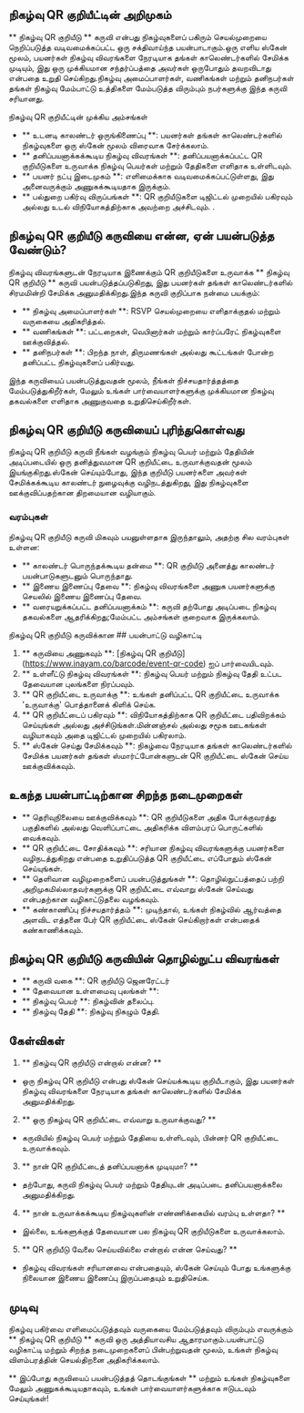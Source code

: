 ## நிகழ்வு QR குறியீட்டின் அறிமுகம்

** நிகழ்வு QR குறியீடு ** கருவி என்பது நிகழ்வுகளைப் பகிரும் செயல்முறையை நெறிப்படுத்த வடிவமைக்கப்பட்ட ஒரு சக்திவாய்ந்த பயன்பாடாகும்.ஒரு எளிய ஸ்கேன் மூலம், பயனர்கள் நிகழ்வு விவரங்களை நேரடியாக தங்கள் காலெண்டர்களில் சேமிக்க முடியும், இது ஒரு முக்கியமான சந்தர்ப்பத்தை அவர்கள் ஒருபோதும் தவறவிடாது என்பதை உறுதி செய்கிறது.நிகழ்வு அமைப்பாளர்கள், வணிகங்கள் மற்றும் தனிநபர்கள் தங்கள் நிகழ்வு மேம்பாட்டு உத்திகளை மேம்படுத்த விரும்பும் நபர்களுக்கு இந்த கருவி சரியானது.

நிகழ்வு QR குறியீட்டின் முக்கிய அம்சங்கள்

- ** உடனடி காலண்டர் ஒருங்கிணைப்பு **: பயனர்கள் தங்கள் காலெண்டர்களில் நிகழ்வுகளை ஒரு ஸ்கேன் மூலம் விரைவாக சேர்க்கலாம்.
- ** தனிப்பயனாக்கக்கூடிய நிகழ்வு விவரங்கள் **: தனிப்பயனாக்கப்பட்ட QR குறியீடுகளை உருவாக்க நிகழ்வு பெயர்கள் மற்றும் தேதிகளை எளிதாக உள்ளிடவும்.
- ** பயனர் நட்பு இடைமுகம் **: எளிமைக்காக வடிவமைக்கப்பட்டுள்ளது, இது அனைவருக்கும் அணுகக்கூடியதாக இருக்கும்.
- ** பல்துறை பகிர்வு விருப்பங்கள் **: QR குறியீடுகளை டிஜிட்டல் முறையில் பகிரவும் அல்லது உடல் விநியோகத்திற்காக அவற்றை அச்சிடவும்.
.

## நிகழ்வு QR குறியீடு கருவியை என்ன, ஏன் பயன்படுத்த வேண்டும்?

நிகழ்வு விவரங்களுடன் நேரடியாக இணைக்கும் QR குறியீடுகளை உருவாக்க ** நிகழ்வு QR குறியீடு ** கருவி பயன்படுத்தப்படுகிறது, இது பயனர்கள் தங்கள் காலெண்டர்களில் சிரமமின்றி சேமிக்க அனுமதிக்கிறது.இந்த கருவி குறிப்பாக நன்மை பயக்கும்:

- ** நிகழ்வு அமைப்பாளர்கள் **: RSVP செயல்முறையை எளிதாக்குதல் மற்றும் வருகையை அதிகரித்தல்.
- ** வணிகங்கள் **: பட்டறைகள், வெபினார்கள் மற்றும் கார்ப்பரேட் நிகழ்வுகளை ஊக்குவித்தல்.
- ** தனிநபர்கள் **: பிறந்த நாள், திருமணங்கள் அல்லது கூட்டங்கள் போன்ற தனிப்பட்ட நிகழ்வுகளைப் பகிர்வது.

இந்த கருவியைப் பயன்படுத்துவதன் மூலம், நீங்கள் நிச்சயதார்த்தத்தை மேம்படுத்துகிறீர்கள், மேலும் உங்கள் பார்வையாளர்களுக்கு முக்கியமான நிகழ்வு தகவல்களை எளிதாக அணுகுவதை உறுதிசெய்கிறீர்கள்.

## நிகழ்வு QR குறியீடு கருவியைப் புரிந்துகொள்வது

நிகழ்வு QR குறியீடு கருவி நீங்கள் வழங்கும் நிகழ்வு பெயர் மற்றும் தேதியின் அடிப்படையில் ஒரு தனித்துவமான QR குறியீட்டை உருவாக்குவதன் மூலம் இயங்குகிறது.ஸ்கேன் செய்யும்போது, ​​இந்த குறியீடு பயனர்களை அவர்கள் சேமிக்கக்கூடிய காலண்டர் நுழைவுக்கு வழிநடத்துகிறது, இது நிகழ்வுகளை ஊக்குவிப்பதற்கான திறமையான வழியாகும்.

### வரம்புகள்

நிகழ்வு QR குறியீடு கருவி மிகவும் பயனுள்ளதாக இருந்தாலும், அதற்கு சில வரம்புகள் உள்ளன:
- ** காலண்டர் பொருந்தக்கூடிய தன்மை **: QR குறியீடு அனைத்து காலண்டர் பயன்பாடுகளுடனும் பொருந்தாது.
- ** இணைய இணைப்பு தேவை **: நிகழ்வு விவரங்களை அணுக பயனர்களுக்கு செயலில் இணைய இணைப்பு தேவை.
- ** வரையறுக்கப்பட்ட தனிப்பயனாக்கம் **: கருவி தற்போது அடிப்படை நிகழ்வு தகவல்களை ஆதரிக்கிறது;மேம்பட்ட அம்சங்கள் குறைவாக இருக்கலாம்.

நிகழ்வு QR குறியீடு கருவிக்கான ## பயன்பாட்டு வழிகாட்டி

1. ** கருவியை அணுகவும் **: [நிகழ்வு QR குறியீடு] (https://www.inayam.co/barcode/event-qr-code) ஐப் பார்வையிடவும்.
2. ** உள்ளீட்டு நிகழ்வு விவரங்கள் **: நிகழ்வு பெயர் மற்றும் நிகழ்வு தேதி உட்பட தேவையான புலங்களை நிரப்பவும்.
3. ** QR குறியீட்டை உருவாக்கு **: உங்கள் தனிப்பட்ட QR குறியீட்டை உருவாக்க 'உருவாக்கு' பொத்தானைக் கிளிக் செய்க.
4. ** QR குறியீட்டைப் பகிரவும் **: விநியோகத்திற்காக QR குறியீட்டை பதிவிறக்கம் செய்யுங்கள் அல்லது அச்சிடுங்கள்.மின்னஞ்சல் அல்லது சமூக ஊடகங்கள் வழியாகவும் அதை டிஜிட்டல் முறையில் பகிரலாம்.
5. ** ஸ்கேன் செய்து சேமிக்கவும் **: நிகழ்வை நேரடியாக தங்கள் காலெண்டர்களில் சேமிக்க பயனர்கள் தங்கள் ஸ்மார்ட்போன்களுடன் QR குறியீட்டை ஸ்கேன் செய்ய ஊக்குவிக்கவும்.

## உகந்த பயன்பாட்டிற்கான சிறந்த நடைமுறைகள்

- ** தெரிவுநிலையை ஊக்குவிக்கவும் **: QR குறியீடுகளை அதிக போக்குவரத்து பகுதிகளில் அல்லது வெளிப்பாட்டை அதிகரிக்க விளம்பரப் பொருட்களில் வைக்கவும்.
- ** QR குறியீட்டை சோதிக்கவும் **: சரியான நிகழ்வு விவரங்களுக்கு பயனர்களை வழிநடத்துகிறது என்பதை உறுதிப்படுத்த QR குறியீட்டை எப்போதும் ஸ்கேன் செய்யுங்கள்.
- ** தெளிவான வழிமுறைகளைப் பயன்படுத்துங்கள் **: தொழில்நுட்பத்தைப் பற்றி அறிமுகமில்லாதவர்களுக்கு QR குறியீட்டை எவ்வாறு ஸ்கேன் செய்வது என்பதற்கான வழிகாட்டுதலை வழங்கவும்.
- ** கண்காணிப்பு நிச்சயதார்த்தம் **: முடிந்தால், உங்கள் நிகழ்வில் ஆர்வத்தை அளவிட எத்தனை பேர் QR குறியீட்டை ஸ்கேன் செய்கிறார்கள் என்பதைக் கண்காணிக்கவும்.

## நிகழ்வு QR குறியீடு கருவியின் தொழில்நுட்ப விவரங்கள்

- ** கருவி வகை **: QR குறியீடு ஜெனரேட்டர்
- ** தேவையான உள்ளமைவு புலங்கள் **:
- ** நிகழ்வு பெயர் **: நிகழ்வின் தலைப்பு.
- ** நிகழ்வு தேதி **: நிகழ்வு நிகழும் தேதி.

## கேள்விகள்

1. ** நிகழ்வு QR குறியீடு என்றால் என்ன? **
- ஒரு நிகழ்வு QR குறியீடு என்பது ஸ்கேன் செய்யக்கூடிய குறியீடாகும், இது பயனர்கள் நிகழ்வு விவரங்களை நேரடியாக தங்கள் காலெண்டர்களில் சேமிக்க அனுமதிக்கிறது.

2. ** ஒரு நிகழ்வு QR குறியீட்டை எவ்வாறு உருவாக்குவது? **
- கருவியில் நிகழ்வு பெயர் மற்றும் தேதியை உள்ளிடவும், பின்னர் QR குறியீட்டை உருவாக்கவும்.

3. ** நான் QR குறியீட்டைத் தனிப்பயனாக்க முடியுமா? **
- தற்போது, ​​கருவி நிகழ்வு பெயர் மற்றும் தேதியுடன் அடிப்படை தனிப்பயனாக்கலை அனுமதிக்கிறது.

4. ** நான் உருவாக்கக்கூடிய நிகழ்வுகளின் எண்ணிக்கையில் வரம்பு உள்ளதா? **
- இல்லை, உங்களுக்குத் தேவையான பல நிகழ்வு QR குறியீடுகளை உருவாக்கலாம்.

5. ** QR குறியீடு வேலை செய்யவில்லை என்றால் என்ன செய்வது? **
- நிகழ்வு விவரங்கள் சரியானவை என்பதையும், ஸ்கேன் செய்யும் போது உங்களுக்கு நிலையான இணைய இணைப்பு இருப்பதையும் உறுதிசெய்க.

## முடிவு

நிகழ்வு பகிர்வை எளிமைப்படுத்தவும் வருகையை மேம்படுத்தவும் விரும்பும் எவருக்கும் ** நிகழ்வு QR குறியீடு ** கருவி ஒரு அத்தியாவசிய ஆதாரமாகும்.பயன்பாட்டு வழிகாட்டி மற்றும் சிறந்த நடைமுறைகளைப் பின்பற்றுவதன் மூலம், உங்கள் நிகழ்வு விளம்பரத்தின் செயல்திறனை அதிகரிக்கலாம்.

** இப்போது கருவியைப் பயன்படுத்தத் தொடங்குங்கள் ** மற்றும் உங்கள் நிகழ்வுகளை மேலும் அணுகக்கூடியதாகவும், உங்கள் பார்வையாளர்களுக்காக ஈடுபடவும் செய்யுங்கள்!